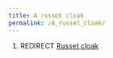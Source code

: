 ```yaml
---
title: A russet cloak
permalink: /A_russet_cloak/
---
```


1.  REDIRECT [Russet cloak](Russet_cloak "wikilink")